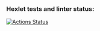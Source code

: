 ### Hexlet tests and linter status:
[![Actions Status](https://github.com/Vitmann/php-project-48/workflows/hexlet-check/badge.svg)](https://github.com/Vitmann/php-project-48/actions)